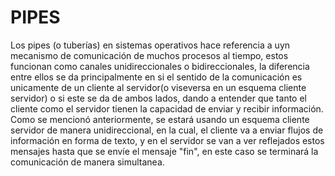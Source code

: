 # PIPES
Los pipes (o tuberías) en sistemas operativos hace referencia a uyn mecanismo de comunicación de muchos procesos al tiempo, estos funcionan como canales unidireccionales o bidireccionales, la diferencia entre ellos se da principalmente en si el sentido de la comunicación es unicamente de un cliente al servidor(o viseversa en un esquema cliente servidor) o si este se da de ambos lados, dando a entender que tanto el cliente como el servidor tienen la capacidad de enviar y recibir información.
Como se mencionó anteriormente, se estará usando un esquema cliente servidor de manera unidireccional, en la cual, el cliente va a enviar flujos de información en forma de texto, y en el servidor se van a ver reflejados estos mensajes hasta que se envíe el mensaje "fin", en este caso se terminará la comunicación de manera simultanea.
